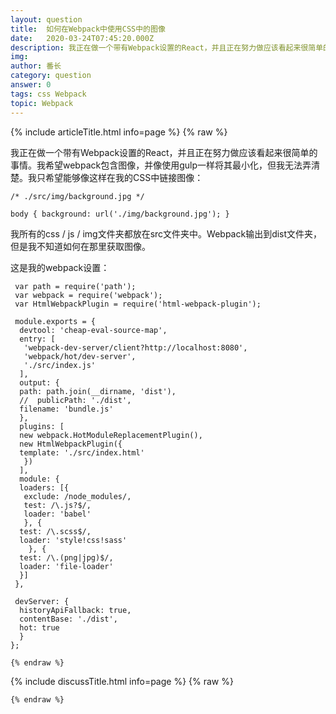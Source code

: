 ```yaml
---
layout: question
title:  如何在Webpack中使用CSS中的图像
date:   2020-03-24T07:45:20.000Z
description: 我正在做一个带有Webpack设置的React，并且正在努力做应该看起来很简单的事情。我希望webpack包含图像，并像使用gulp一样将其最小化，但我无...
img: 
author: 番长
category: question
answer: 0
tags: css Webpack
topic: Webpack
---
```

<div class="article-root">
  <div class="article">
    {% include articleTitle.html info=page %}
    {% raw %}
    <div class="article-content"><p><font style="vertical-align: inherit;"><font style="vertical-align: inherit;">我正在做一个带有Webpack设置的React，并且正在努力做应该看起来很简单的事情。</font><font style="vertical-align: inherit;">我希望webpack包含图像，并像使用gulp一样将其最小化，但我无法弄清楚。</font><font style="vertical-align: inherit;">我只希望能够像这样在我的CSS中链接图像：</font></font></p>

<pre><code>/* ./src/img/background.jpg */<font></font>
<font></font>
body { background: url('./img/background.jpg'); }<font></font>
</code></pre>

<p><font style="vertical-align: inherit;"><font style="vertical-align: inherit;">我所有的css / js / img文件夹都放在src文件夹中。</font><font style="vertical-align: inherit;">Webpack输出到dist文件夹，但是我不知道如何在那里获取图像。</font></font></p>

<p><font style="vertical-align: inherit;"><font style="vertical-align: inherit;">这是我的webpack设置：</font></font></p>

<pre><code> var path = require('path');<font></font>
 var webpack = require('webpack');<font></font>
 var HtmlWebpackPlugin = require('html-webpack-plugin');<font></font>
<font></font>
 module.exports = {<font></font>
  devtool: 'cheap-eval-source-map',<font></font>
  entry: [<font></font>
   'webpack-dev-server/client?http://localhost:8080',<font></font>
   'webpack/hot/dev-server',<font></font>
   './src/index.js'<font></font>
  ],<font></font>
  output: {<font></font>
  path: path.join(__dirname, 'dist'),<font></font>
  //  publicPath: './dist',<font></font>
  filename: 'bundle.js'<font></font>
  },<font></font>
  plugins: [<font></font>
  new webpack.HotModuleReplacementPlugin(),<font></font>
  new HtmlWebpackPlugin({<font></font>
  template: './src/index.html'<font></font>
   })<font></font>
  ],<font></font>
  module: {<font></font>
  loaders: [{<font></font>
   exclude: /node_modules/,<font></font>
   test: /\.js?$/,<font></font>
   loader: 'babel'<font></font>
   }, {<font></font>
  test: /\.scss$/,<font></font>
  loader: 'style!css!sass'<font></font>
    }, {<font></font>
  test: /\.(png|jpg)$/,<font></font>
  loader: 'file-loader'<font></font>
  }]<font></font>
 },<font></font>
<font></font>
 devServer: {<font></font>
  historyApiFallback: true,<font></font>
  contentBase: './dist',<font></font>
  hot: true<font></font>
  }<font></font>
};<font></font>
</code></pre></div>
    {% endraw %}
  </div>

  <div class="discuss-wrapper">
    {% include discussTitle.html info=page %}
    {% raw %}
    
    {% endraw %}
  </div>
<div>
